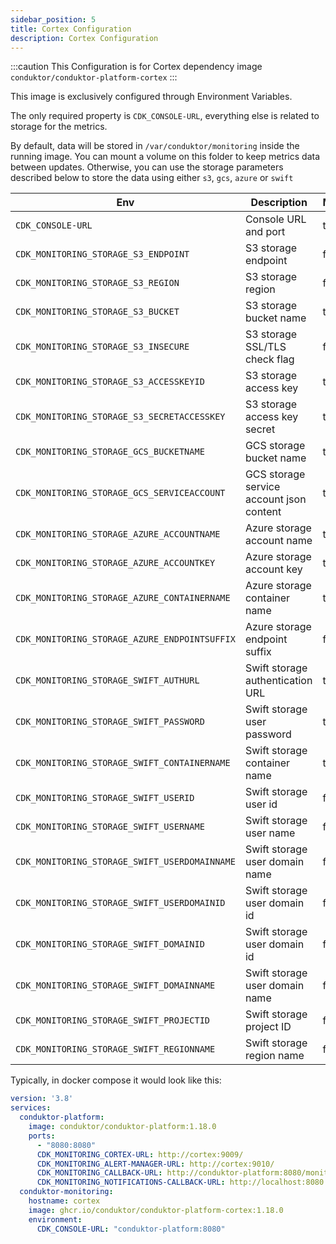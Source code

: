 ```yaml
---
sidebar_position: 5
title: Cortex Configuration
description: Cortex Configuration
---
```


:::caution
This Configuration is for Cortex dependency image `conduktor/conduktor-platform-cortex`
:::

This image is exclusively configured through Environment Variables.  


The only required property is `CDK_CONSOLE-URL`, everything else is related to storage for the metrics.  


By default, data will be stored in `/var/conduktor/monitoring` inside the running image.
You can mount a volume on this folder to keep metrics data between updates.
Otherwise, you can use the storage parameters described below to store the data using either `s3`, `gcs`, `azure` or `swift`

| Env                                           | Description                              | Mandatory | Type   | Default                 | Since    |
|-----------------------------------------------|------------------------------------------|-----------|--------|-------------------------|----------|
| `CDK_CONSOLE-URL`                             | Console URL and port       | true      | string | ∅                       | `1.18.0` |
| `CDK_MONITORING_STORAGE_S3_ENDPOINT`          | S3 storage endpoint                      | false     | string | ∅                       | `1.18.0` |
| `CDK_MONITORING_STORAGE_S3_REGION`            | S3 storage region                        | false     | string | ∅                       | `1.18.0` |
| `CDK_MONITORING_STORAGE_S3_BUCKET`            | S3 storage bucket name                   | true      | string | ∅                       | `1.18.0` |
| `CDK_MONITORING_STORAGE_S3_INSECURE`          | S3 storage SSL/TLS check flag            | false     | bool   | false                   | `1.18.0` |
| `CDK_MONITORING_STORAGE_S3_ACCESSKEYID`       | S3 storage access key                    | true      | string | ∅                       | `1.18.0` |
| `CDK_MONITORING_STORAGE_S3_SECRETACCESSKEY`   | S3 storage access key secret             | true      | string | ∅                       | `1.18.0` |
| `CDK_MONITORING_STORAGE_GCS_BUCKETNAME`       | GCS storage bucket name                  | true      | string | ∅                       | `1.18.0` |
| `CDK_MONITORING_STORAGE_GCS_SERVICEACCOUNT`   | GCS storage service account json content | true      | string | ∅                       | `1.18.0` |
| `CDK_MONITORING_STORAGE_AZURE_ACCOUNTNAME`    | Azure storage account name               | true      | string | ∅                       | `1.18.0` |
| `CDK_MONITORING_STORAGE_AZURE_ACCOUNTKEY`     | Azure storage account key                | true      | string | ∅                       | `1.18.0` |
| `CDK_MONITORING_STORAGE_AZURE_CONTAINERNAME`  | Azure storage container name             | true      | string | ∅                       | `1.18.0` |
| `CDK_MONITORING_STORAGE_AZURE_ENDPOINTSUFFIX` | Azure storage endpoint suffix            | false     | string | "blob.core.windows.net" | `1.18.0` |
| `CDK_MONITORING_STORAGE_SWIFT_AUTHURL`        | Swift storage authentication URL         | true      | string | ∅                       | `1.18.0` |
| `CDK_MONITORING_STORAGE_SWIFT_PASSWORD`       | Swift storage user password              | true      | string | ∅                       | `1.18.0` |
| `CDK_MONITORING_STORAGE_SWIFT_CONTAINERNAME`  | Swift storage container name             | true      | string | ∅                       | `1.18.0` |
| `CDK_MONITORING_STORAGE_SWIFT_USERID`         | Swift storage user id                    | false     | string | ∅                       | `1.18.0` |
| `CDK_MONITORING_STORAGE_SWIFT_USERNAME`       | Swift storage user name                  | false     | string | ∅                       | `1.18.0` |
| `CDK_MONITORING_STORAGE_SWIFT_USERDOMAINNAME` | Swift storage user domain name           | false     | string | ∅                       | `1.18.0` |
| `CDK_MONITORING_STORAGE_SWIFT_USERDOMAINID`   | Swift storage user domain id             | false     | string | ∅                       | `1.18.0` |
| `CDK_MONITORING_STORAGE_SWIFT_DOMAINID`       | Swift storage user domain id             | false     | string | ∅                       | `1.18.0` |
| `CDK_MONITORING_STORAGE_SWIFT_DOMAINNAME`     | Swift storage user domain name           | false     | string | ∅                       | `1.18.0` |
| `CDK_MONITORING_STORAGE_SWIFT_PROJECTID`      | Swift storage project ID                 | false     | string | ∅                       | `1.18.0` |
| `CDK_MONITORING_STORAGE_SWIFT_REGIONNAME`     | Swift storage region name                | false     | string | ∅                       | `1.18.0` |

Typically, in docker compose it would look like this:
````yaml
version: '3.8'
services:
  conduktor-platform:
    image: conduktor/conduktor-platform:1.18.0
    ports:
      - "8080:8080"
      CDK_MONITORING_CORTEX-URL: http://cortex:9009/
      CDK_MONITORING_ALERT-MANAGER-URL: http://cortex:9010/
      CDK_MONITORING_CALLBACK-URL: http://conduktor-platform:8080/monitoring/api/
      CDK_MONITORING_NOTIFICATIONS-CALLBACK-URL: http://localhost:8080
  conduktor-monitoring:
    hostname: cortex
    image: ghcr.io/conduktor/conduktor-platform-cortex:1.18.0
    environment:
      CDK_CONSOLE-URL: "conduktor-platform:8080"
````
